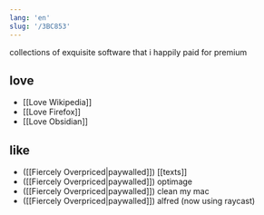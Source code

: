 ```yaml
---
lang: 'en'
slug: '/3BC853'
---
```


collections of exquisite software that i happily paid for premium

## love

- [[Love Wikipedia]]
- [[Love Firefox]]
- [[Love Obsidian]]

## like

- ([[Fiercely Overpriced|paywalled]]) [[texts]]
- ([[Fiercely Overpriced|paywalled]]) optimage
- ([[Fiercely Overpriced|paywalled]]) clean my mac
- ([[Fiercely Overpriced|paywalled]]) alfred (now using raycast)
